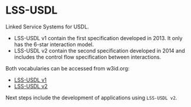 LSS-USDL
========

Linked Service Systems for USDL.

+ LSS-USDL v1 contain the first specification developed in 2013. It only has the 6-star interaction model. 
+ LSS-USDL v2 contain the second specification developed in 2014 and includes the control flow specification between interactions.

Both vocabularies can be accessed from w3id.org:

+ [LSS-USDL v1](http://w3id.org/lss-usdl/v1)  
+ [LSS-USDL v2](http://w3id.org/lss-usdl/v2)  

Next steps include the development of applications using `LSS-USDL v2`.

